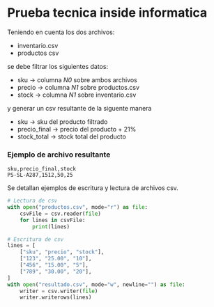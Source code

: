 # Prueba tecnica inside informatica

Teniendo en cuenta los dos archivos:
- inventario.csv
- productos csv

se debe filtrar los siguientes datos:

- sku -> columna *N0* sobre ambos archivos
- precio -> columna *N1* sobre productos.csv
- stock -> columna *N1* sobre inventario.csv

y generar un csv resultante de la siguente manera

- sku -> sku del producto filtrado
- precio_final -> precio del producto + 21%
- stock_total -> stock total del producto

### Ejemplo de archivo resultante
```csv
sku,precio_final,stock
PS-SL-A287,1512,50,25
```

Se detallan ejemplos de escritura y lectura de archivos csv.

```python
# Lectura de csv
with open("productos.csv", mode="r") as file:
    csvFile = csv.reader(file)
    for lines in csvFile:
        print(lines)
```


```python
# Escritura de csv
lines = [
    ["sku", "precio", "stock"], 
    ["123", "25.00", "10"],
    ["456", "15.00", "5"],
    ["789", "30.00", "20"],
]
with open("resultado.csv", mode="w", newline="") as file:
    writer = csv.writer(file)
    writer.writerows(lines)
```